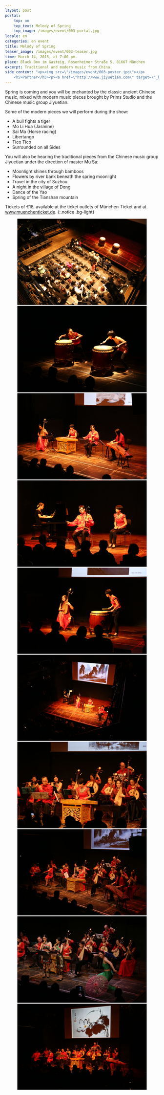 ```yaml
---
layout: post
portal:
    top: on
    top_text: Melody of Spring
    top_image: /images/event/003-portal.jpg
locale: en
categories: en event
title: Melody of Spring
teaser_image: /images/event/003-teaser.jpg
time: March 14, 2015, at 7:00 pm.
place: Black Box im Gasteig, Rosenheimer Straße 5, 81667 München
excerpt: Traditional and modern music from China.
side_content: "<p><img src=\"/images/event/003-poster.jpg\"></p>
    <h5>Partner</h5><p><a href=\"http://www.jiyuetian.com\" target=\"_blank\"><img style=\"border&#58; 1px solid #000\" src=\"/images/partner/jiyuetian.jpg\"></a></p>"
---
```


Spring is coming and you will be enchanted by the classic ancient Chinese music,
mixed with modern music pieces brought by Prims Studio and the Chinese music group Jiyuetian.

Some of the modern pieces we will perform during the show:

- A bull fights a tiger
- Mo Li Hua (Jasmine)
- Sai Ma (Horse racing)
- Libertango
- Tico Tico
- Surrounded on all Sides

You will also be hearing the traditional pieces from the Chinese music group Jiyuetian under the direction of master Mu Sa:

- Moonlight shines through bamboos
- Flowers by river bank beneath the spring moonlight
- Travel in the city of Suzhou
- A night in the village of Dong
- Dance of the Yao
- Spring of the Tianshan mountain

Tickets of €18, available at the ticket outlets of München-Ticket and at <a href="http://www.muenchenticket.de/guide/tickets/wg4b/Fruehlingsmelodien.html" target="_blank">www.muenchenticket.de</a>.
{:.notice .bg-light}

<figure class="col-two">
    <a class="ln-gallery" href="/images/event/003-live-photo-01.jpg"><img src="/images/event/003-live-photo-01.jpg"></a>
    <a class="ln-gallery" href="/images/event/003-live-photo-02.jpg"><img src="/images/event/003-live-photo-02.jpg"></a>
    <a class="ln-gallery" href="/images/event/003-live-photo-03.jpg"><img src="/images/event/003-live-photo-03.jpg"></a>
    <a class="ln-gallery" href="/images/event/003-live-photo-04.jpg"><img src="/images/event/003-live-photo-04.jpg"></a>
    <a class="ln-gallery" href="/images/event/003-live-photo-05.jpg"><img src="/images/event/003-live-photo-05.jpg"></a>
    <a class="ln-gallery" href="/images/event/003-live-photo-06.jpg"><img src="/images/event/003-live-photo-06.jpg"></a>
    <a class="ln-gallery" href="/images/event/003-live-photo-07.jpg"><img src="/images/event/003-live-photo-07.jpg"></a>
    <a class="ln-gallery" href="/images/event/003-live-photo-08.jpg"><img src="/images/event/003-live-photo-08.jpg"></a>
    <a class="ln-gallery" href="/images/event/003-live-photo-09.jpg"><img src="/images/event/003-live-photo-09.jpg"></a>
    <a class="ln-gallery" href="/images/event/003-live-photo-10.jpg"><img src="/images/event/003-live-photo-10.jpg"></a>
</figure>
